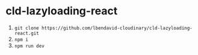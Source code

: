 # cld-lazyloading-react

1. `git clone https://github.com/lbendavid-cloudinary/cld-lazyloading-react.git`
2. `npm i`
3. `npm run dev`
